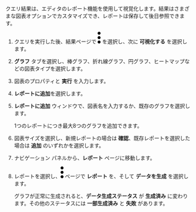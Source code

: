 クエリ結果は、エディタのレポート機能を使用して視覚化します。結果はさまざまな図表オプションでカスタマイズでき、レポートは保存して後日参照できます。

1.  クエリを実行した後、結果ページで ![""](Images/kxu1689287376217.svg) を選択し、次に **可視化する** を選択します。

2.  **グラフ** タブを選択し、棒グラフ、折れ線グラフ、円グラフ、ヒートマップなどの図表タイプを選択します。

3.  図表のプロパティと **実行** を入力します。

4.  **レポートに追加**を選択します。

5.  **レポートに追加** ウィンドウで、図表名を入力するか、既存のグラフを選択します。

    1つのレポートにつき最大8つのグラフを追加できます。

6.  図表サイズを選択し、新規レポートの場合は **確認**、既存レポートを選択した場合は **追加** のいずれかを選択します。

7.  ナビゲーション パネルから、**レポート** ページに移動します。

8.  レポートを選択し、![""](Images/kxu1689287376217.svg) ページで **レポート** を、そして **データを生成** を選択します。

    グラフが正常に生成されると、**データ生成ステータス** が **生成済み** に変わります。その他のステータスには **一部生成済み** と **失敗** があります。
